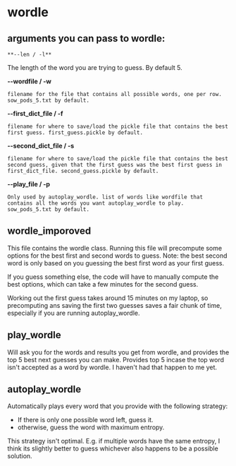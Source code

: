 # wordle

## arguments you can pass to wordle:
    **--len / -l**

The length of the word you are trying to guess. By default 5.

**--wordfile / -w**

    filename for the file that contains all possible words, one per row. sow_pods_5.txt by default.

**--first_dict_file / -f**

    filename for where to save/load the pickle file that contains the best first guess. first_guess.pickle by default.

**--second_dict_file / -s**

    filename for where to save/load the pickle file that contains the best second guess, given that the first guess was the best first guess in first_dict_file. second_guess.pickle by default.

**--play_file / -p**

    Only used by autoplay_wordle. list of words like wordfile that contains all the words you want autoplay_wordle to play. sow_pods_5.txt by default.

## wordle_imporoved
This file contains the wordle class. Running this file will precompute some options for the best first and second words to guess. Note: the best second word is only based on you guessing the best first word as your first guess.

If you guess something else, the code will have to manually compute the best options, which can take a few minutes for the second guess.

Working out the first guess takes around 15 minutes on my laptop, so precomputing ans saving the first two guesses saves a fair chunk of time, especially if you are running autoplay_wordle.

## play_wordle
Will ask you for the words and results you get from wordle, and provides the top 5 best next guesses you can make. Provides top 5 incase the top word isn't accepted as a word by wordle. I haven't had that happen to me yet.

## autoplay_wordle
Automatically plays every word that you provide with the following strategy:
- If there is only one possible word left, guess it.
- otherwise, guess the word with maximum entropy.

This strategy isn't optimal. E.g. if multiple words have the same entropy, I think its slightly better to guess whichever also happens to be a possible solution.
